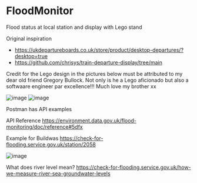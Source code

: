 # FloodMonitor
Flood status at local station and display with Lego stand

Original inspiration
  - https://ukdepartureboards.co.uk/store/product/desktop-departures/?desktop=true
  - https://github.com/chrisys/train-departure-display/tree/main

Credit for the Lego design in the pictures below must be attributed to my dear old friend Gregory Bullock. Not only is he a Lego aficionado but also a softwaare engineer par excellence!!! Much love my brother xx

![image](https://github.com/AgentK88/FloodMonitor/assets/8092108/8a924553-7ce9-4103-8626-942335b9cb91)
![image](https://github.com/AgentK88/FloodMonitor/assets/8092108/596b60bb-663c-47b2-974e-11015d392282)

Postman has API examples

API Reference
https://environment.data.gov.uk/flood-monitoring/doc/reference#5dfx

Example for Buildwas
https://check-for-flooding.service.gov.uk/station/2058

![image](https://github.com/AgentK88/FloodMonitor/assets/8092108/0fd09931-74ba-49fa-9f05-2e038ec900ec)

What does river level mean?
https://check-for-flooding.service.gov.uk/how-we-measure-river-sea-groundwater-levels
